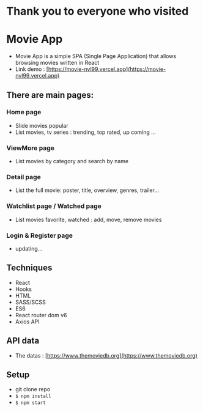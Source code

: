 # Thank you to everyone who visited

# Movie App
 - Movie App is a simple SPA (Single Page Application) that allows browsing movies written in React
 - Link demo : [https://movie-nvl99.vercel.app](https://movie-nvl99.vercel.app)

## There are main pages:

### Home page
 - Slide movies popular
 - List movies, tv series : trending, top rated, up coming ...

### ViewMore page
 - List movies by category and search by name

### Detail page
 - List the full movie: poster, title, overview, genres, trailer...

### Watchlist page / Watched page
 - List movies favorite, watched : add, move, remove movies
### Login & Register page 
 - updating...

## Techniques
 - React
 - Hooks
 - HTML
 - SASS/SCSS
 - ES6
 - React router dom v6
 - Axios API

## API data
 - The datas : [https://www.themoviedb.org](https://www.themoviedb.org)

## Setup
 - git clone repo
 - `$ npm install`
 - `$ npm start`


